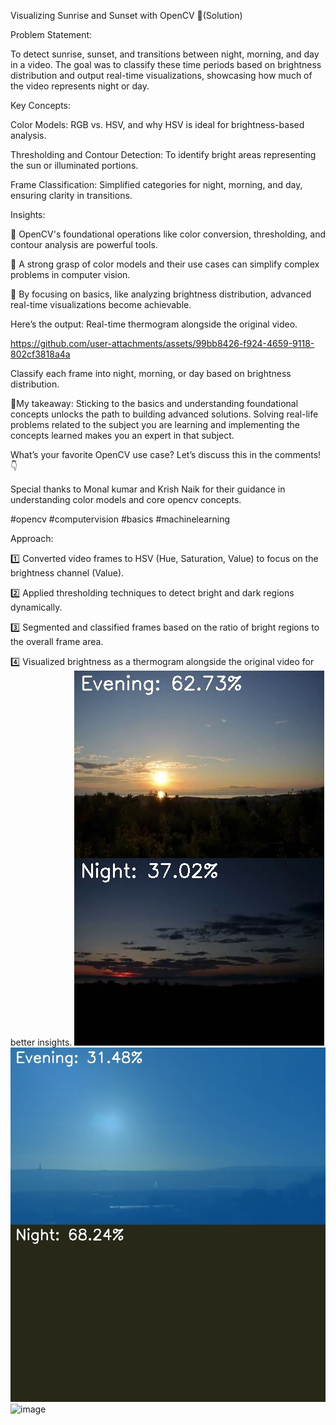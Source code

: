 Visualizing Sunrise and Sunset with OpenCV 🌄(Solution)

Problem Statement:

To detect sunrise, sunset, and transitions between night, morning, and day in a video. The goal was to classify these time periods based on brightness distribution and output real-time visualizations, showcasing how much of the video represents night or day.

Key Concepts:

Color Models: RGB vs. HSV, and why HSV is ideal for brightness-based analysis.

Thresholding and Contour Detection: To identify bright areas representing the sun or illuminated portions.

Frame Classification: Simplified categories for night, morning, and day, ensuring clarity in transitions.

Insights:

🔑 OpenCV's foundational operations like color conversion, thresholding, and contour analysis are powerful tools.

🔑 A strong grasp of color models and their use cases can simplify complex problems in computer vision.

🔑 By focusing on basics, like analyzing brightness distribution, advanced real-time visualizations become achievable.

Here’s the output:
Real-time thermogram alongside the original video.


https://github.com/user-attachments/assets/99bb8426-f924-4659-9118-802cf3818a4a




Classify each frame into night, morning, or day based on brightness distribution.

🌟My takeaway: Sticking to the basics and understanding foundational concepts unlocks the path to building advanced solutions. Solving real-life problems related to the subject you are learning and implementing the concepts learned makes you an expert in that subject.

What’s your favorite OpenCV use case? Let’s discuss this in the comments! 👇

Special thanks to Monal kumar and Krish Naik  for their guidance in understanding color models and core opencv concepts.                                                  





#opencv #computervision #basics #machinelearning


Approach:

1️⃣ Converted video frames to HSV (Hue, Saturation, Value) to focus on the brightness channel (Value).

2️⃣ Applied thresholding techniques to detect bright and dark regions dynamically.

3️⃣ Segmented and classified frames based on the ratio of bright regions to the overall frame area.

4️⃣ Visualized brightness as a thermogram alongside the original video for better insights.
![alt text](https://github.com/DevanshShukla1/1_brightness_detection_opencv/blob/main/output.jpg?raw=true)
![alt text](https://github.com/DevanshShukla1/1_brightness_detection_opencv/blob/main/color_overlay_output.jpg?raw=true)
![image](https://github.com/user-attachments/assets/36340fc6-5501-4345-b601-47a1c7146480)


